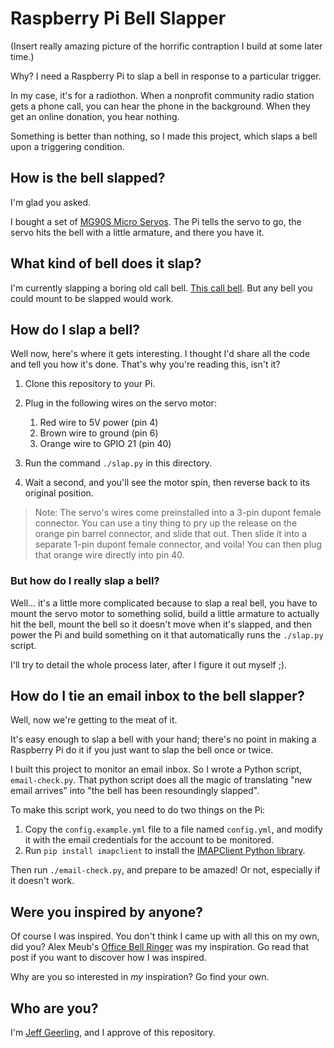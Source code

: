 # Raspberry Pi Bell Slapper

(Insert really amazing picture of the horrific contraption I build at some later time.)

Why? I need a Raspberry Pi to slap a bell in response to a particular trigger.

In my case, it's for a radiothon. When a nonprofit community radio station gets a phone call, you can hear the phone in the background. When they get an online donation, you hear nothing.

Something is better than nothing, so I made this project, which slaps a bell upon a triggering condition.

## How is the bell slapped?

I'm glad you asked.

I bought a set of [MG90S Micro Servos](https://amzn.to/2I6sZSC). The Pi tells the servo to go, the servo hits the bell with a little armature, and there you have it.

## What kind of bell does it slap?

I'm currently slapping a boring old call bell. [This call bell](https://amzn.to/3iCUL5F). But any bell you could mount to be slapped would work.

## How do I slap a bell?

Well now, here's where it gets interesting. I thought I'd share all the code and tell you how it's done. That's why you're reading this, isn't it?

  1. Clone this repository to your Pi.
  1. Plug in the following wires on the servo motor:

     1. Red wire to 5V power (pin 4)
     1. Brown wire to ground (pin 6)
     1. Orange wire to GPIO 21 (pin 40)

  1. Run the command `./slap.py` in this directory.
  1. Wait a second, and you'll see the motor spin, then reverse back to its original position.

> Note: The servo's wires come preinstalled into a 3-pin dupont female connector. You can use a tiny thing to pry up the release on the orange pin barrel connector, and slide that out. Then slide it into a separate 1-pin dupont female connector, and voila! You can then plug that orange wire directly into pin 40.

### But how do I really slap a bell?

Well... it's a little more complicated because to slap a real bell, you have to mount the servo motor to something solid, build a little armature to actually hit the bell, mount the bell so it doesn't move when it's slapped, and then power the Pi and build something on it that automatically runs the `./slap.py` script.

I'll try to detail the whole process later, after I figure it out myself ;).

## How do I tie an email inbox to the bell slapper?

Well, now we're getting to the meat of it.

It's easy enough to slap a bell with your hand; there's no point in making a Raspberry Pi do it if you just want to slap the bell once or twice.

I built this project to monitor an email inbox. So I wrote a Python script, `email-check.py`. That python script does all the magic of translating "new email arrives" into "the bell has been resoundingly slapped".

To make this script work, you need to do two things on the Pi:

  1. Copy the `config.example.yml` file to a file named `config.yml`, and modify it with the email credentials for the account to be monitored.
  2. Run `pip install imapclient` to install the [IMAPClient Python library](https://imapclient.readthedocs.io/en/2.1.0/).

Then run `./email-check.py`, and prepare to be amazed! Or not, especially if it doesn't work.

## Were you inspired by anyone?

Of course I was inspired. You don't think I came up with all this on my own, did you? Alex Meub's [Office Bell Ringer](https://alexmeub.com/office-bell-ringer/) was my inspiration. Go read that post if you want to discover how I was inspired.

Why are you so interested in _my_ inspiration? Go find your own.

## Who are you?

I'm [Jeff Geerling](https://www.jeffgeerling.com), and I approve of this repository.
